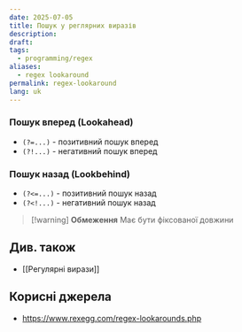 ```yaml
---
date: 2025-07-05
title: Пошук у реглярних виразів
description: 
draft: 
tags:
  - programming/regex
aliases:
  - regex lookaround
permalink: regex-lookaround
lang: uk
---
```


### Пошук вперед (Lookahead)

- `(?=...)` - позитивний пошук вперед
- `(?!...)` - негативний пошук вперед

### Пошук назад (Lookbehind)

- `(?<=...)` - позитивний пошук назад
- `(?<!...)` - негативний пошук назад

> [!warning] **Обмеження**
> Має бути фіксованої довжини

## Див. також

- [[Регулярні вирази]]

## Корисні джерела

- https://www.rexegg.com/regex-lookarounds.php